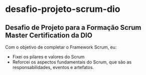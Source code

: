 # desafio-projeto-scrum-dio
## Desafio de Projeto para a Formação Scrum Master Certification da DIO

Com o objetivo de completar o Framework Scrum, eu:
- Fixei os pilares e valores do Scrum
- Reforcei os aspectos fundamentais do Scrum, que são as responsabilidades, eventos e artefatos.
